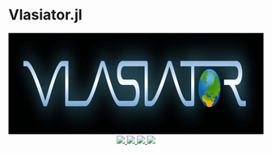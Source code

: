 # Vlasiator.jl

<p align="center">
  <img src="docs/src/figures/logo_fancy_black.png" height="200"><br>
  <a href="https://github.com/henry2004y/Vlasiator.jl/actions">
    <img src="https://img.shields.io/github/workflow/status/henry2004y/Vlasiator.jl/CI">
  </a>
  <a href="https://codecov.io/gh/henry2004y/Vlasiator.jl">
    <img src="https://img.shields.io/codecov/c/github/henry2004y/Vlasiator.jl">
  </a>
  <a href="https://henry2004y.github.io/Vlasiator.jl/dev">
    <img src="https://img.shields.io/badge/docs-latest-blue">
  </a>
  <a href="LICENSE">
    <img src="https://img.shields.io/badge/license-MIT-blue">
  </a>
</p>
